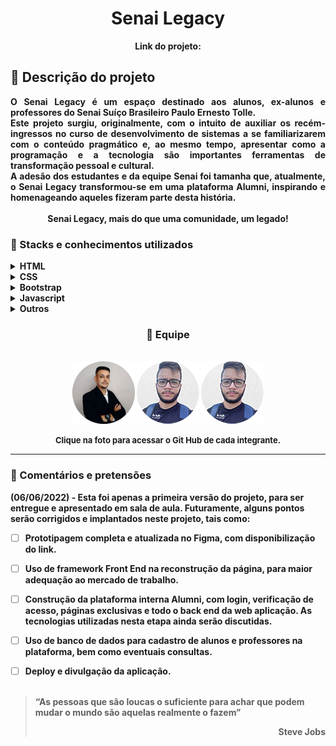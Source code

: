 <div align="center">
<!-- <img src="images/demonstracao.gif"> -->
</div>
<h1 align="center"> Senai Legacy</h1>
<p align="center"><strong>Link do projeto: <!-- </strong> https://esselinknaoexisteainda.com.br</p> -->


## :loudspeaker: Descrição do projeto

<div align="justify"> 
O Senai Legacy é um espaço destinado aos alunos, ex-alunos e professores do Senai <strong>Suíço Brasileiro Paulo Ernesto Tolle.</strong> 
<br>Este projeto surgiu, originalmente, com o intuito de auxiliar os recém-ingressos no curso de desenvolvimento de sistemas a se familiarizarem com o conteúdo pragmático e, ao mesmo tempo, apresentar como a programação e a tecnologia são importantes ferramentas de transformação pessoal e cultural. 
<br>A adesão dos estudantes e da equipe Senai foi tamanha que, atualmente, o Senai Legacy transformou-se em uma plataforma Alumni, inspirando e homenageando aqueles fizeram parte desta história.<br><br>
<div align="center"><strong>Senai Legacy, mais do que uma comunidade, um legado!</strong></div>
</div>


### :blue_book: Stacks e conhecimentos utilizados

<details>
    <summary><b>HTML</b></summary>
    <br>

- Uso de tags semânticas, como *header, nav, main, footer*, entre outras.
- Atenção à acessibilidade.
- SEO e boas práticas.
</details>

<details>
    <summary><b>CSS</b></summary>
    <br>

- Box model para análise dos elementos. 
- CSS Grid e Flexbox para posicionamento de itens e criação do layout.
- Responsividade com media queries.
- Criação de variáveis no CSS para armazenar os elementos do Figma;
- Complementar?
</details>

<details>
    <summary><b>Bootstrap</b></summary>
    <br>

- Accordion para criação do FAQ.
- Botões com links;
- Complementar?
</details>

<details>
    <summary><b>Javascript</b></summary>
    <br>

- Criação de função para ativar o Menu Scroll.
- Tópico 2.
- Complementar?
</details>

<details>
    <summary><b>Outros</b></summary>
    <br>

- Figma: Prototipagem do Layout.
- Interface planejado a partir de conceitos de UX e UI. 
- Planner: Organização das tarefas e acompanhamento no estilo Kanban.
</details>

<center> 

### :runner: Equipe 

</center>

<br>
<div align="center">
    <a href="https://github.com/flaviogsromeiro"><img src="images/flavio.png"></a>
    <a href="https://github.com/alexandresouva"><img src="images/alexandre.png"></a>
    <a href="https://github.com/alexandresouva"><img src="images/alexandre.png"></a>
</div>

<p align="center">
<font size="2">
Clique na foto para acessar o Git Hub de cada integrante.
</font>
</p>

___

### :link: Comentários e pretensões

(06/06/2022) - Esta foi apenas a primeira versão do projeto, para ser entregue e apresentado em sala de aula. Futuramente, alguns pontos serão corrigidos e implantados neste projeto, tais como:

- [ ] Prototipagem completa e atualizada no Figma, com disponibilização do link.
- [ ] Uso de framework Front End na reconstrução da página, para maior adequação ao mercado de trabalho.
- [ ] Construção da plataforma interna Alumni, com login, verificação de acesso, páginas exclusivas e todo o back end da web aplicação. As tecnologias utilizadas nesta etapa ainda serão discutidas.
- [ ] Uso de banco de dados para cadastro de alunos e professores na plataforma, bem como eventuais consultas.
- [ ] Deploy e divulgação da aplicação.
<br><br>


>“As pessoas que são loucas o suficiente para achar que podem mudar o mundo são aquelas realmente o fazem” <div align="right"> Steve Jobs </div>
